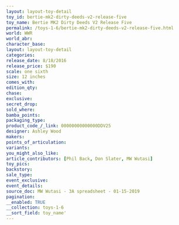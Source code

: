 ```yaml
---
layout: layout-toy-detail 
toy_id: bertie-mk2-dirty-deeds-v2-release-five
toy_name: Bertie MK2 Dirty Deeds V2 Release Five
permalink: /toys-1-6/bertie-mk2-dirty-deeds-v2-release-five.html
world: WWR
world_abr: 
character_base: 
layout: layout-toy-detail
categories: 
release_date: 8/18/2016
release_price: $190 
scale: one sixth
size: 12 inches
comes_with: 
edition_qty: 
chase: 
exclusive: 
secret_drop: 
sold_where: 
bamba_points: 
packaging_type: 
product_code_/_link: 00000000000000DDV25
designer: Ashley Wood
makers: 
points_of_articulation: 
variants: 
you_might_also_like: 
article_contributors: [Phil Back, Don Slater, MW Wutasi]
toy_pics: 
backstory: 
sale_type: 
event_exclusive: 
event_details: 
source_doc: MW Wutasi - 3A spreadsheet - 01-15-2019
pagination: 
__enabled: TRUE
__collection: toys-1-6
__sort_field: toy_name'
---
```

